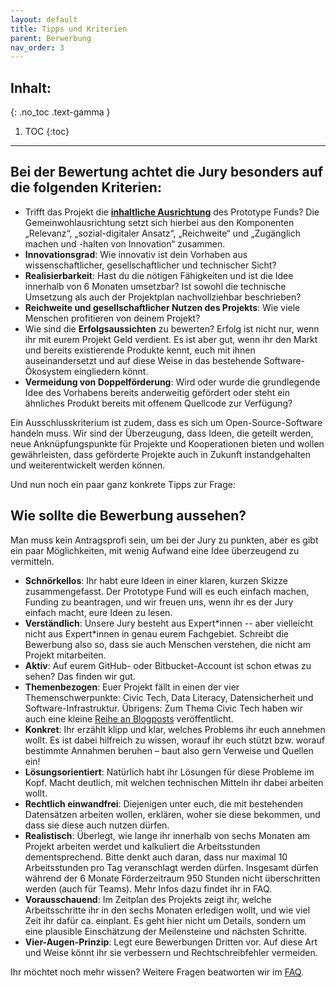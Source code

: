 ```yaml
---
layout: default
title: Tipps und Kriterien
parent: Berwerbung
nav_order: 3
---
```


## Inhalt:
{: .no_toc .text-gamma }

1. TOC
{:toc}

---

## Bei der Bewertung achtet die Jury besonders auf die folgenden Kriterien:

- Trifft das Projekt die [**inhaltliche Ausrichtung**](https://prototypefund.de/about/public-interest-tech/) des Prototype Funds? Die Gemeinwohlausrichtung setzt sich hierbei  aus den Komponenten „Relevanz“, „sozial-digitaler Ansatz“, „Reichweite“ und  „Zugänglich machen und -halten von Innovation“ zusammen.
- **Innovationsgrad**: Wie innovativ ist dein Vorhaben aus wissenschaftlicher, gesellschaftlicher und technischer Sicht?
- **Realisierbarkeit**: Hast du die nötigen Fähigkeiten und ist die Idee innerhalb von 6 Monaten umsetzbar? Ist sowohl die technische Umsetzung als auch der Projektplan nachvollziehbar beschrieben?
- **Reichweite und gesellschaftlicher Nutzen des Projekts**: Wie viele Menschen profitieren von deinem Projekt?
- Wie sind die **Erfolgsaussichten** zu bewerten? Erfolg ist nicht nur, wenn ihr mit eurem Projekt Geld verdient. Es ist aber gut, wenn ihr den Markt und bereits existierende Produkte kennt, euch mit ihnen auseinandersetzt und auf diese Weise in das bestehende Software-Ökosystem eingliedern könnt.
- **Vermeidung von Doppelförderung**: Wird oder wurde die grundlegende Idee des Vorhabens bereits anderweitig gefördert oder steht ein ähnliches Produkt bereits mit offenem Quellcode zur Verfügung?

Ein Ausschlusskriterium ist zudem, dass es sich um Open-Source-Software handeln muss. Wir sind der Überzeugung, dass Ideen, die geteilt werden, neue Anknüpfungspunkte für Projekte und Kooperationen bieten und wollen gewährleisten, dass geförderte Projekte auch in Zukunft instandgehalten und weiterentwickelt werden können.

Und nun noch ein paar ganz konkrete Tipps zur Frage:

## Wie sollte die Bewerbung aussehen?

Man muss kein Antragsprofi sein, um bei der Jury zu punkten, aber es gibt ein paar Möglichkeiten, mit wenig Aufwand eine Idee überzeugend zu vermitteln.

- **Schnörkellos**: Ihr habt eure Ideen in einer klaren, kurzen Skizze zusammengefasst. Der Prototype Fund will es euch einfach machen, Funding zu beantragen, und wir freuen uns, wenn ihr es der Jury einfach macht, eure Ideen zu lesen.
- **Verständlich**: Unsere Jury besteht aus Expert\*innen -- aber vielleicht nicht aus Expert\*innen in genau eurem Fachgebiet. Schreibt die Bewerbung also so, dass sie auch Menschen verstehen, die nicht am Projekt mitarbeiten.
- **Aktiv**: Auf eurem GitHub- oder Bitbucket-Account ist schon etwas zu sehen? Das finden wir gut.
- **Themenbezogen**: Euer Projekt fällt in einen der vier Themenschwerpunkte: Civic Tech, Data Literacy, Datensicherheit und Software-Infrastruktur. Übrigens: Zum Thema Civic Tech haben wir auch eine kleine [Reihe an Blogposts](https://medium.com/@prototypefund/civic-tech-technologie-f%C3%BCr-b%C3%BCrger-innen-8ddf22c492#.hw5y141no) veröffentlicht.
- **Konkret**: Ihr erzählt klipp und klar, welches Problems ihr euch annehmen wollt. Es ist dabei hilfreich zu wissen, worauf ihr euch stützt bzw. worauf bestimmte Annahmen beruhen – baut also gern Verweise und Quellen ein!
- **Lösungsorientiert**: Natürlich habt ihr Lösungen für diese Probleme im Kopf. Macht deutlich, mit welchen technischen Mitteln ihr dabei arbeiten wollt.
- **Rechtlich einwandfrei**: Diejenigen unter euch, die mit bestehenden Datensätzen arbeiten wollen, erklären, woher sie diese bekommen, und dass sie diese auch nutzen dürfen.
- **Realistisch**: Überlegt, wie lange ihr innerhalb von sechs Monaten am Projekt arbeiten werdet und kalkuliert die Arbeitsstunden dementsprechend. Bitte denkt auch daran, dass nur maximal 10 Arbeitsstunden pro Tag veranschlagt werden dürfen. Insgesamt dürfen während der 6 Monate Förderzeitraum 950 Stunden nicht überschritten werden (auch für Teams). Mehr Infos dazu findet ihr in FAQ.
- **Vorausschauend**: Im Zeitplan des Projekts zeigt ihr, welche Arbeitsschritte ihr in den sechs Monaten erledigen wollt, und wie viel Zeit ihr dafür ca. einplant. Es geht hier nicht um Details, sondern um eine plausible Einschätzung der Meilensteine und nächsten Schritte.
- **Vier-Augen-Prinzip**: Legt eure Bewerbungen Dritten vor. Auf diese Art und Weise könnt ihr sie verbessern und Rechtschreibfehler vermeiden.

Ihr möchtet noch mehr wissen? Weitere Fragen beatworten wir im [FAQ](../../faq).
